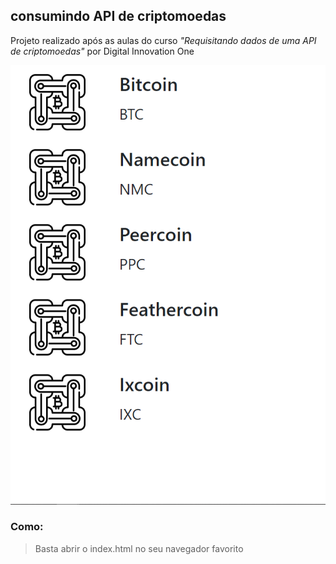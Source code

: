 ## consumindo API de criptomoedas

Projeto realizado após as aulas do curso *"Requisitando dados de uma API de criptomoedas"* por Digital Innovation One

![alt text](https://github.com/Arthur-Matias/Consumo_Api_Criptomoedas/blob/main/image.PNG?raw=true)

### Como:

> Basta abrir o index.html no seu navegador favorito